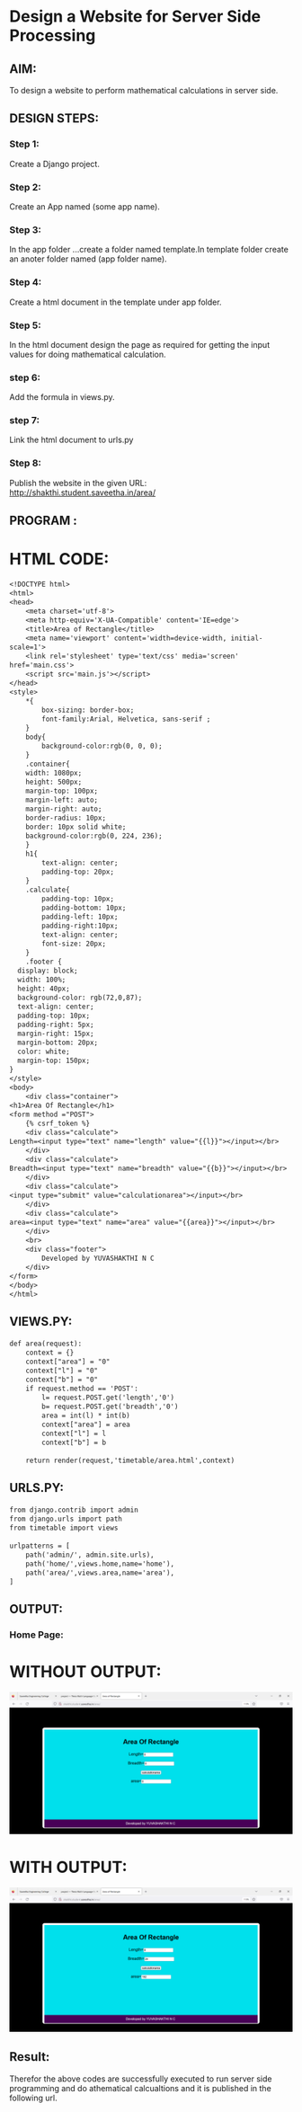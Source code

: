 # Design a Website for Server Side Processing

## AIM:
To design a website to perform mathematical calculations in server side.

## DESIGN STEPS:

### Step 1:
Create a Django project.




### Step 2:
Create an App named (some app name).




### Step 3:


In the app folder ...create a folder named template.In template folder create an anoter folder named (app folder name).



### Step 4:
Create a html document in the template under app folder.



### Step 5:
In the html document design the page as required for getting the input values for doing mathematical calculation.

### step 6:
Add the formula in views.py.

### step 7:
Link the html document to urls.py

### Step 8:

Publish the website in the given URL: 
 http://shakthi.student.saveetha.in/area/

## PROGRAM :

# HTML CODE:
```
<!DOCTYPE html>
<html>
<head>
    <meta charset='utf-8'>
    <meta http-equiv='X-UA-Compatible' content='IE=edge'>
    <title>Area of Rectangle</title>
    <meta name='viewport' content='width=device-width, initial-scale=1'>
    <link rel='stylesheet' type='text/css' media='screen' href='main.css'>
    <script src='main.js'></script>
</head>
<style>
    *{
        box-sizing: border-box;
        font-family:Arial, Helvetica, sans-serif ;
    }
    body{
        background-color:rgb(0, 0, 0);
    }
    .container{
    width: 1080px;
    height: 500px;
    margin-top: 100px;
    margin-left: auto;
    margin-right: auto;
    border-radius: 10px;
    border: 10px solid white;
    background-color:rgb(0, 224, 236);
    }
    h1{
        text-align: center;
        padding-top: 20px;
    }
    .calculate{
        padding-top: 10px;
        padding-bottom: 10px;
        padding-left: 10px;
        padding-right:10px;
        text-align: center;
        font-size: 20px;
    }
    .footer {
  display: block;
  width: 100%;
  height: 40px;
  background-color: rgb(72,0,87);
  text-align: center;
  padding-top: 10px;
  padding-right: 5px;
  margin-right: 15px;
  margin-bottom: 20px;
  color: white;
  margin-top: 150px;
}
</style>
<body>
    <div class="container">
<h1>Area Of Rectangle</h1>   
<form method ="POST">
    {% csrf_token %}
    <div class="calculate"> 
Length=<input type="text" name="length" value="{{l}}"></input></br>
    </div>
    <div class="calculate"> 
Breadth=<input type="text" name="breadth" value="{{b}}"></input></br>
    </div>
    <div class="calculate"> 
<input type="submit" value="calculationarea"></input></br>
    </div>
    <div class="calculate"> 
area=<input type="text" name="area" value="{{area}}"></input></br>
    </div>
    <br>
    <div class="footer">
        Developed by YUVASHAKTHI N C
    </div>
</form>
</body>
</html>

```
## VIEWS.PY:
```
def area(request):
    context = {}
    context["area"] = "0"
    context["l"] = "0"
    context["b"] = "0"
    if request.method == 'POST':
        l= request.POST.get('length','0')
        b= request.POST.get('breadth','0')
        area = int(l) * int(b)
        context["area"] = area
        context["l"] = l
        context["b"] = b

    return render(request,'timetable/area.html',context)
```
## URLS.PY:
```
from django.contrib import admin
from django.urls import path
from timetable import views

urlpatterns = [
    path('admin/', admin.site.urls),
    path('home/',views.home,name='home'),
    path('area/',views.area,name='area'),
]
```    

## OUTPUT:

### Home Page:
 # WITHOUT OUTPUT:
![WITHOUT OUTPUT](./with%20output.png)
  # WITH OUTPUT:
![WITH OUTPUT](./output.png)


## Result:
Therefor the above codes are successfully executed to run server side programming and do athematical calcualtions and it is published in the following url.


